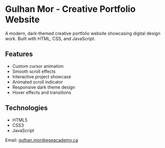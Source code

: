 # Gulhan Mor - Creative Portfolio Website

A modern, dark-themed creative portfolio website showcasing digital design work. Built with HTML, CSS, and JavaScript.

## Features

- Custom cursor animation
- Smooth scroll effects
- Interactive project showcase
- Animated scroll indicator
- Responsive dark theme design
- Hover effects and transitions

## Technologies

- HTML5
- CSS3
- JavaScript

Email: gulhan.mor@egeacademy.ca
